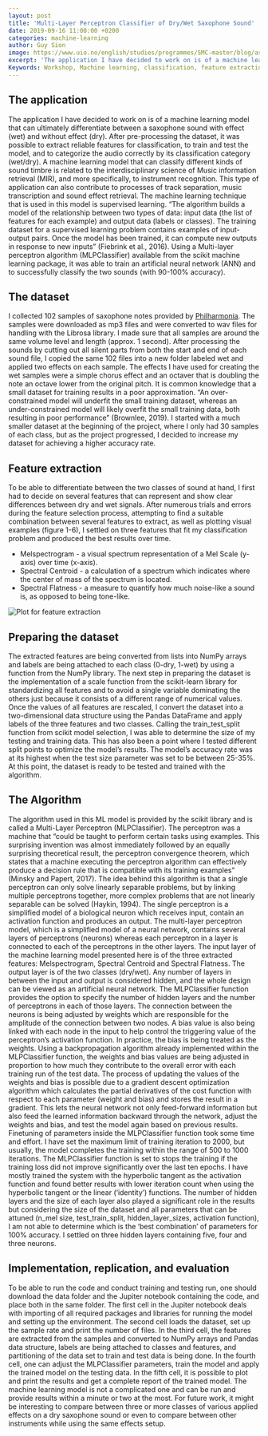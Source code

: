 ```yaml
---
layout: post
title: 'Multi-Layer Perceptron Classifier of Dry/Wet Saxophone Sound'
date: 2019-09-16 11:00:00 +0200
categories: machine-learning
author: Guy Sion
image: https://www.uio.no/english/studies/programmes/SMC-master/blog/assets/image/2019_09_16_guysi_figures16.png
excerpt: 'The application I have decided to work on is of a machine learning model that can ultimately differentiate between a saxophone sound with effect (wet) and without effect (dry).'
Keywords: Workshop, Machine learning, classification, feature extraction, artificial neural network, MLPClassifier
---
```


## The application

The application I have decided to work on is of a machine learning model that can ultimately differentiate between a saxophone sound with effect (wet) and without effect (dry). After pre-processing the dataset, it was possible to extract reliable features for classification, to train and test the model, and to categorize the audio correctly by its classification category (wet/dry). A machine learning model that can classify different kinds of sound timbre is related to the interdisciplinary science of Music information retrieval (MIR), and more specifically, to instrument recognition. This type of application can also contribute to processes of track separation, music transcription and sound effect retrieval. The machine learning technique that is used in this model is supervised learning. “The algorithm builds a model of the relationship between two types of data: input data (the list of features for each example) and output data (labels or classes). The training dataset for a supervised learning problem contains examples of input-output pairs. Once the model has been trained, it can compute new outputs in response to new inputs” (Fiebrink et al., 2016). Using a Multi-layer perceptron algorithm (MLPClassifier) available from the scikit machine learning package, it was able to train an artificial neural network (ANN) and to successfully classify the two sounds (with 90-100% accuracy).


## The dataset

I collected 102 samples of saxophone notes provided by [Philharmonia](http://www.philharmonia.co.uk/explore/sound_samples). The samples were downloaded as mp3 files and were converted to wav files for handling with the Librosa library. I made sure that all samples are around the same volume level and length (approx. 1 second). After processing the sounds by cutting out all silent parts from both the start and end of each sound file, I copied the same 102 files into a new folder labeled wet and applied two effects on each sample. The effects I have used for creating the wet samples were a simple chorus effect and an octaver that is doubling the note an octave lower from the original pitch. It is common knowledge that a small dataset for training results in a poor approximation. “An over-constrained model will underfit the small training dataset, whereas an under-constrained model will likely overfit the small training data, both resulting in poor performance” (Brownlee, 2019). I started with a much smaller dataset at the beginning of the project, where I only had 30 samples of each class, but as the project progressed, I decided to increase my dataset for achieving a higher accuracy rate.

## Feature extraction

To be able to differentiate between the two classes of sound at hand, I first had to decide on several features that can represent and show clear differences between dry and wet signals. After numerous trials and errors during the feature selection process, attempting to find a suitable combination between several features to extract, as well as plotting visual examples (figure 1-6), I settled on three features that fit my classification problem and produced the best results over time.


- Melspectrogram - a visual spectrum representation of a Mel Scale (y-axis) over time (x-axis).
- Spectral Centroid - a calculation of a spectrum which indicates where the center of mass of the spectrum is located.                      
- Spectral Flatness - a measure to quantify how much noise-like a sound is, as opposed to being tone-like.

![Plot for feature extraction](https://www.uio.no/english/studies/programmes/SMC-master/blog/assets/image/2019_09_16_guysi_figures16.png "Plot for feature extraction")

## Preparing the dataset

The extracted features are being converted from lists into NumPy arrays and labels are being attached to each class (0-dry, 1-wet) by using a function from the NumPy library. The next step in preparing the dataset is the implementation of a scale function from the scikit-learn library for standardizing all features and to avoid a single variable dominating the others just because it consists of a different range of numerical values. Once the values of all features are rescaled, I convert the dataset into a two-dimensional data structure using the Pandas DataFrame and apply labels of the three features and two classes.
Calling the train_test_split function from scikit model selection, I was able to determine the size of my testing and training data. This has also been a point where I tested different split points to optimize the model’s results. The model’s accuracy rate was at its highest when the test size parameter was set to be between 25-35%. At this point, the dataset is ready to be tested and trained with the algorithm.

## The Algorithm

The algorithm used in this ML model is provided by the scikit library and is called a Multi-Layer Perceptron (MLPClassifier). The perceptron was a machine that “could be taught to perform certain tasks using examples. This surprising invention was almost immediately followed by an equally surprising theoretical result, the perceptron convergence theorem, which states that a machine executing the perceptron algorithm can effectively produce a decision rule that is compatible with its training examples” (Minsky and Papert, 2017). The idea behind this algorithm is that a single perceptron can only solve linearly separable problems, but by linking multiple perceptrons together, more complex problems that are not linearly separable can be solved (Haykin, 1994). The single perceptron is a simplified model of a biological neuron which receives input, contain an activation function and produces an output.
The multi-layer perceptron model, which is a simplified model of a neural network, contains several layers of perceptrons (neurons) whereas each perceptron in a layer is connected to each of the perceptrons in the other layers. The input layer of the machine learning model presented here is of the three extracted features: Melspectrogram, Spectral Centroid and Spectral Flatness. The output layer is of the two classes (dry/wet). Any number of layers in between the input and output is considered hidden, and the whole design can be viewed as an artificial neural network. The MLPClassifier function provides the option to specify the number of hidden layers and the number of perceptrons in each of those layers. The connection between the neurons is being adjusted by weights which are responsible for the amplitude of the connection between two nodes. A bias value is also being linked with each node in the input to help control the triggering value of the perceptron’s activation function. In practice, the bias is being treated as the weights. Using a backpropagation algorithm already implemented within the MLPClassifier function, the weights and bias values are being adjusted in proportion to how much they contribute to the overall error with each training run of the test data. The process of updating the values of the weights and bias is possible due to a gradient descent optimization algorithm which calculates the partial derivatives of the cost function with respect to each parameter (weight and bias) and stores the result in a gradient. This lets the neural network not only feed-forward information but also feed the learned information backward through the network, adjust the weights and bias, and test the model again based on previous results.
Finetuning of parameters inside the MLPClassifier function took some time and effort. I have set the maximum limit of training iteration to 2000, but usually, the model completes the training within the range of 500 to 1000 iterations. The MLPClassifier function is set to stops the training if the training loss did not improve significantly over the last ten epochs. I have mostly trained the system with the hyperbolic tangent as the activation function and found better results with lower iteration count when using the hyperbolic tangent or the linear (‘identity’) functions. The number of hidden layers and the size of each layer also played a significant role in the results but considering the size of the dataset and all parameters that can be attuned (n_mel size, test_train_split, hidden_layer_sizes, activation function), I am not able to determine which is the ‘best combination’ of parameters for 100% accuracy. I settled on three hidden layers containing five, four and three neurons.

## Implementation, replication, and evaluation

To be able to run the code and conduct training and testing run, one should download the data folder and the Jupiter notebook containing the code, and place both in the same folder. The first cell in the Jupiter notebook deals with importing of all required packages and libraries for running the model and setting up the environment. The second cell loads the dataset, set up the sample rate and print the number of files. In the third cell, the features are extracted from the samples and converted to NumPy arrays and Pandas data structure, labels are being attached to classes and features, and partitioning of the data set to train and test data is being done. In the fourth cell, one can adjust the MLPClassifier parameters, train the model and apply the trained model on the testing data. In the fifth cell, it is possible to plot and print the results and get a complete report of the trained model. The machine learning model is not a complicated one and can be run and provide results within a minute or two at the most. For future work, it might be interesting to compare between three or more classes of various applied effects on a dry saxophone sound or even to compare between other instruments while using the same effects setup.
